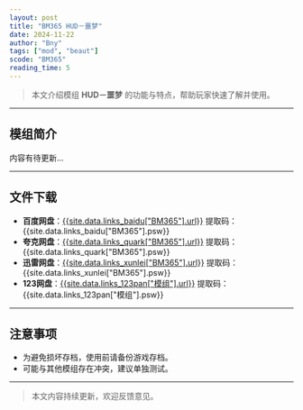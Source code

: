 ```yaml
---
layout: post
title: "BM365 HUD－噩梦"
date: 2024-11-22
author: "Bny"
tags: ["mod", "beaut"]
scode: "BM365"
reading_time: 5
---
```


> 本文介绍模组 **HUD－噩梦** 的功能与特点，帮助玩家快速了解并使用。

---

## 模组简介

内容有待更新...

---

## 文件下载
- **百度网盘**：[{{site.data.links_baidu["BM365"].url}}]({{site.data.links_baidu["BM365"].url}}) 提取码：{{site.data.links_baidu["BM365"].psw}}
- **夸克网盘**：[{{site.data.links_quark["BM365"].url}}]({{site.data.links_quark["BM365"].url}}) 提取码：{{site.data.links_quark["BM365"].psw}}
- **迅雷网盘**：[{{site.data.links_xunlei["BM365"].url}}]({{site.data.links_xunlei["BM365"].url}}) 提取码：{{site.data.links_xunlei["BM365"].psw}}
- **123网盘**：[{{site.data.links_123pan["模组"].url}}]({{site.data.links_123pan["模组"].url}}) 提取码：{{site.data.links_123pan["模组"].psw}}

---

## 注意事项
- 为避免损坏存档，使用前请备份游戏存档。
- 可能与其他模组存在冲突，建议单独测试。

---

> 本文内容持续更新，欢迎反馈意见。
